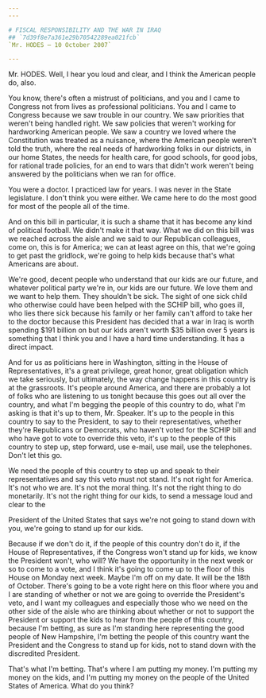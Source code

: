 ```yaml
---
---

# FISCAL RESPONSIBILITY AND THE WAR IN IRAQ
## `7d39f8e7a361e29b70542289ea021fcb`
`Mr. HODES — 10 October 2007`

---
```



Mr. HODES. Well, I hear you loud and clear, and I think the American 
people do, also.

You know, there's often a mistrust of politicians, and you and I came 
to Congress not from lives as professional politicians. You and I came 
to Congress because we saw trouble in our country. We saw priorities 
that weren't being handled right. We saw policies that weren't working 
for hardworking American people. We saw a country we loved where the 
Constitution was treated as a nuisance, where the American people 
weren't told the truth, where the real needs of hardworking folks in 
our districts, in our home States, the needs for health care, for good 
schools, for good jobs, for rational trade policies, for an end to wars 
that didn't work weren't being answered by the politicians when we ran 
for office.

You were a doctor. I practiced law for years. I was never in the 
State legislature. I don't think you were either. We came here to do 
the most good for most of the people all of the time.

And on this bill in particular, it is such a shame that it has become 
any kind of political football. We didn't make it that way. What we did 
on this bill was we reached across the aisle and we said to our 
Republican colleagues, come on, this is for America; we can at least 
agree on this, that we're going to get past the gridlock, we're going 
to help kids because that's what Americans are about.

We're good, decent people who understand that our kids are our 
future, and whatever political party we're in, our kids are our future. 
We love them and we want to help them. They shouldn't be sick. The 
sight of one sick child who otherwise could have been helped with the 
SCHIP bill, who goes ill, who lies there sick because his family or her 
family can't afford to take her to the doctor because this President 
has decided that a war in Iraq is worth spending $191 billion on but 
our kids aren't worth $35 billion over 5 years is something that I 
think you and I have a hard time understanding. It has a direct impact.

And for us as politicians here in Washington, sitting in the House of 
Representatives, it's a great privilege, great honor, great obligation 
which we take seriously, but ultimately, the way change happens in this 
country is at the grassroots. It's people around America, and there are 
probably a lot of folks who are listening to us tonight because this 
goes out all over the country, and what I'm begging the people of this 
country to do, what I'm asking is that it's up to them, Mr. Speaker. 
It's up to the people in this country to say to the President, to say 
to their representatives, whether they're Republicans or Democrats, who 
haven't voted for the SCHIP bill and who have got to vote to override 
this veto, it's up to the people of this country to step up, step 
forward, use e-mail, use mail, use the telephones. Don't let this go.

We need the people of this country to step up and speak to their 
representatives and say this veto must not stand. It's not right for 
America. It's not who we are. It's not the moral thing. It's not the 
right thing to do monetarily. It's not the right thing for our kids, to 
send a message loud and clear to the


President of the United States that says we're not going to stand down 
with you, we're going to stand up for our kids.

Because if we don't do it, if the people of this country don't do it, 
if the House of Representatives, if the Congress won't stand up for 
kids, we know the President won't, who will? We have the opportunity in 
the next week or so to come to a vote, and I think it's going to come 
up to the floor of this House on Monday next week. Maybe I'm off on my 
date. It will be the 18th of October. There's going to be a vote right 
here on this floor where you and I are standing of whether or not we 
are going to override the President's veto, and I want my colleagues 
and especially those who we need on the other side of the aisle who are 
thinking about whether or not to support the President or support the 
kids to hear from the people of this country, because I'm betting, as 
sure as I'm standing here representing the good people of New 
Hampshire, I'm betting the people of this country want the President 
and the Congress to stand up for kids, not to stand down with the 
discredited President.

That's what I'm betting. That's where I am putting my money. I'm 
putting my money on the kids, and I'm putting my money on the people of 
the United States of America. What do you think?